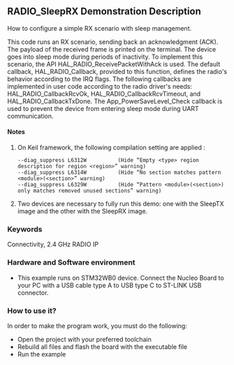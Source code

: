 ## __RADIO_SleepRX Demonstration Description__

How to configure a simple RX scenario with sleep management.

This code runs an RX scenario, sending back an acknowledgment (ACK). The payload of the received frame is printed on the terminal. 
The device goes into sleep mode during periods of inactivity. To implement this scenario, the API HAL_RADIO_ReceivePacketWithAck is used. 
The default callback, HAL_RADIO_Callback, provided to this function, defines the radio's behavior according to the IRQ flags. The following callbacks are implemented in user code according to the radio driver's needs: HAL_RADIO_CallbackRcvOk, HAL_RADIO_CallbackRcvTimeout, and HAL_RADIO_CallbackTxDone. The App_PowerSaveLevel_Check callback is used to prevent the device from entering sleep mode during UART communication.

#### __Notes__
                                            
 1. On Keil framework, the following compilation setting are applied :
    
        --diag_suppress L6312W          (Hide “Empty <type> region description for region <region>” warning)
        --diag_suppress L6314W          (Hide “No section matches pattern <module>(<section>” warning)
        --diag_suppress L6329W          (Hide “Pattern <module>(<section>) only matches removed unused sections” warning)
 2. Two devices are necessary to fully run this demo: one with the SleepTX image and the other with the SleepRX image.

### __Keywords__

Connectivity, 2.4 GHz RADIO IP

### __Hardware and Software environment__

  - This example runs on STM32WB0 device.
    Connect the Nucleo Board to your PC with a USB cable type A to USB type C to ST-LINK USB connector. 

### __How to use it?__

In order to make the program work, you must do the following:

 - Open the project with your preferred toolchain
 - Rebuild all files and flash the board with the executable file
 - Run the example
